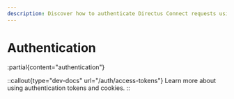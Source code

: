 ```yaml
---
description: Discover how to authenticate Directus Connect requests using authorization headers, session cookies, or query parameters.
---
```


# Authentication

:partial{content="authentication"}

::callout{type="dev-docs" url="/auth/access-tokens"}
Learn more about using authentication tokens and cookies.
::

